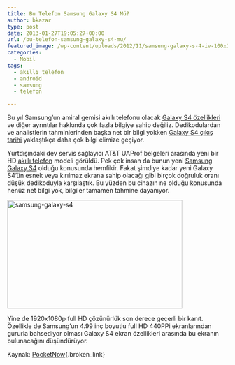 ```yaml
---
title: Bu Telefon Samsung Galaxy S4 Mü?
author: bkazar
type: post
date: 2013-01-27T19:05:27+00:00
url: /bu-telefon-samsung-galaxy-s4-mu/
featured_image: /wp-content/uploads/2012/11/samsung-galaxy-s-4-iv-100x100.jpg
categories:
  - Mobil
tags:
  - akıllı telefon
  - android
  - samsung
  - telefon

---
```

Bu yıl Samsung’un amiral gemisi akıllı telefonu olacak [Galaxy S4 özellikleri][1] ve diğer ayrıntılar hakkında çok fazla bilgiye sahip değiliz. Dedikodulardan ve analistlerin tahminlerinden başka net bir bilgi yokken [Galaxy S4 çıkış tarihi][2] yaklaştıkça daha çok bilgi elimize geçiyor.

Yurtdışındaki dev servis sağlayıcı AT&T UAProf belgeleri arasında yeni bir HD [akıllı telefon][3] modeli görüldü. Pek çok insan da bunun yeni [Samsung Galaxy S4][4] olduğu konusunda hemfikir. Fakat şimdiye kadar yeni Galaxy S4’ün esnek veya kırılmaz ekrana sahip olacağı gibi birçok doğruluk oranı düşük dedikoduyla karşılaştık. Bu yüzden bu cihazın ne olduğu konusunda henüz net bilgi yok, bilgiler tamamen tahmine dayanıyor.

<img class="aligncenter size-large wp-image-11336" alt="samsung-galaxy-s4" src="https://www.murekkep.org/wp-content/uploads/2013/01/SGHi337-540x337-400x249.png" width="400" height="249" srcset="https://www.murekkep.org/wp-content/uploads/2013/01/SGHi337-540x337-400x249.png 400w, https://www.murekkep.org/wp-content/uploads/2013/01/SGHi337-540x337-50x31.png 50w, https://www.murekkep.org/wp-content/uploads/2013/01/SGHi337-540x337-125x78.png 125w, https://www.murekkep.org/wp-content/uploads/2013/01/SGHi337-540x337-300x187.png 300w, https://www.murekkep.org/wp-content/uploads/2013/01/SGHi337-540x337-488x305.png 488w, https://www.murekkep.org/wp-content/uploads/2013/01/SGHi337-540x337.png 540w" sizes="(max-width: 400px) 100vw, 400px" /> 

Yine de 1920x1080p full HD çözünürlük son derece geçerli bir kanıt. Özellikle de Samsung’un 4.99 inç boyutlu full HD 440PPi ekranlarından gururla bahsediyor olması Galaxy S4 ekran özellikleri arasında bu ekranın bulunacağını düşündürüyor.

Kaynak: [PocketNow][5]{.broken_link}

 [1]: https://www.murekkep.org/samsung-galaxy-s4-teknik-ozellikleri-9311
 [2]: https://www.murekkep.org/samsung-galaxy-s4-cikis-tarihi-teknik-ozellikleri-ocak-2013-11147
 [3]: https://www.murekkep.org/telefon
 [4]: https://www.murekkep.org/telefon/samsung-galaxy-s4
 [5]: https://pocketnow.com/2013/01/27/att-samsung-galaxy-s-iv